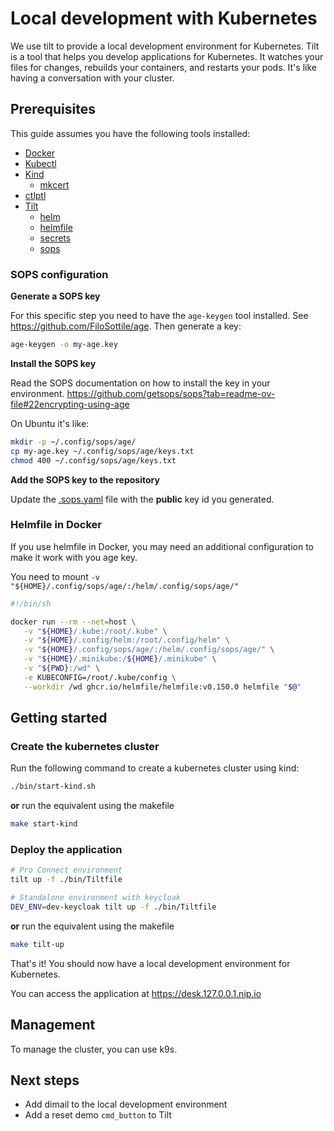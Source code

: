 # Local development with Kubernetes

We use tilt to provide a local development environment for Kubernetes. 
Tilt is a tool that helps you develop applications for Kubernetes. 
It watches your files for changes, rebuilds your containers, and restarts your pods. 
It's like having a conversation with your cluster.


## Prerequisites

This guide assumes you have the following tools installed:

- [Docker](https://docs.docker.com/get-docker/)
- [Kubectl](https://kubernetes.io/docs/tasks/tools/install-kubectl/)
- [Kind](https://kind.sigs.k8s.io/docs/user/quick-start/)
  * [mkcert](https://github.com/FiloSottile/mkcert) 
- [ctlptl](https://github.com/tilt-dev/ctlptl)
- [Tilt](https://docs.tilt.dev/install.html)
  * [helm](https://helm.sh/docs/intro/install/)
  * [helmfile](https://github.com/helmfile/helmfile)
  * [secrets](https://github.com/jkroepke/helm-secrets/wiki/Installation)
  * [sops](https://github.com/getsops/sops)


### SOPS configuration

**Generate a SOPS key**

For this specific step you need to have the `age-keygen` tool installed.
See https://github.com/FiloSottile/age.
Then generate a key:

```bash
age-keygen -o my-age.key
```

**Install the SOPS key**

Read the SOPS documentation on how to install the key in your environment.
https://github.com/getsops/sops?tab=readme-ov-file#22encrypting-using-age

On Ubuntu it's like:

```bash
mkdir -p ~/.config/sops/age/
cp my-age.key ~/.config/sops/age/keys.txt
chmod 400 ~/.config/sops/age/keys.txt
```

**Add the SOPS key to the repository**

Update the [.sops.yaml](../.sops.yaml) file with the **public** key id you generated.


### Helmfile in Docker

If you use helmfile in Docker, you may need an additional configuration to make 
it work with you age key.

You need to mount `-v "${HOME}/.config/sops/age/:/helm/.config/sops/age/"`

```bash
#!/bin/sh

docker run --rm --net=host \
   -v "${HOME}/.kube:/root/.kube" \
   -v "${HOME}/.config/helm:/root/.config/helm" \
   -v "${HOME}/.config/sops/age/:/helm/.config/sops/age/" \
   -v "${HOME}/.minikube:/${HOME}/.minikube" \
   -v "${PWD}:/wd" \
   -e KUBECONFIG=/root/.kube/config \
   --workdir /wd ghcr.io/helmfile/helmfile:v0.150.0 helmfile "$@"
```


## Getting started

### Create the kubernetes cluster

Run the following command to create a kubernetes cluster using kind:

```bash
./bin/start-kind.sh
```

**or** run the equivalent using the makefile

```bash
make start-kind
```

### Deploy the application

```bash
# Pro Connect environment
tilt up -f ./bin/Tiltfile 

# Standalone environment with keycloak
DEV_ENV=dev-keycloak tilt up -f ./bin/Tiltfile
```

**or** run the equivalent using the makefile

```bash
make tilt-up
```

That's it! You should now have a local development environment for Kubernetes.

You can access the application at https://desk.127.0.0.1.nip.io

## Management

To manage the cluster, you can use k9s.

## Next steps

- Add dimail to the local development environment
- Add a reset demo `cmd_button` to Tilt
